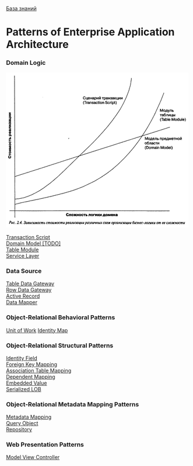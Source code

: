 [База знаний](../README.md)

# Patterns of Enterprise Application Architecture

### Domain Logic

<img src="./BL_complexity_x_time.png" width="500" />

[Transaction Script](./DomainLogic/Transaction/Transaction.md)  
[Domain Model [TODO] ](./DomainLogic/DomainModel/DomainModel.md)  
[Table Module](./DomainLogic/TableModule/TableModule.md)  
[Service Layer](./DomainLogic/ServiceLayer/ServiceLayer.md)

### Data Source

[Table Data Gateway](./ObjRelDataSource/TableDataGateway/TableDataGateway.md)  
[Row Data Gateway](./ObjRelDataSource/RowDataGateway/RowDataGateway.md)  
[Active Record](./ObjRelDataSource/ActiveRecord/ActiveRecord.md)  
[Data Mapper](./ObjRelDataSource/DataMapper/DataMapper.md)

### Object-Relational Behavioral Patterns

[Unit of Work](./ObjRelBehavioral/UnitOfWork/UnitOfWork.md)
[Identity Map](./ObjRelBehavioral/IdentityMap/IdentityMap.md)

### Object-Relational Structural Patterns

[Identity Field]()  
[Foreign Key Mapping]()  
[Association Table Mapping]()  
[Dependent Mapping]()  
[Embedded Value]()  
[Serialized LOB]()  
[]()

### Object-Relational Metadata Mapping Patterns

[Metadata Mapping](./ObjRelMetadataMapping/MetadataMapping/MetadataMapping.md)  
[Query Object](./ObjRelMetadataMapping/QueryObject/QueryObject.md)  
[Repository](./ObjRelMetadataMapping/Repository/Repository.md)

### Web Presentation Patterns

[Model View Controller]()

